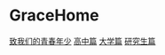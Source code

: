 # GraceHome
<a href = "#">致我们的青春年少</a>
<a href = "#">高中篇</a>
<a href = "#">大学篇</a>
<a href = "#">研究生篇</a>
